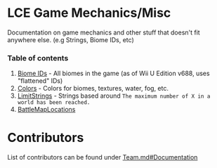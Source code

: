 ﻿# LCE Game Mechanics/Misc
Documentation on game mechanics and other stuff that doesn't fit anywhere else. (e.g Strings, Biome IDs, etc)

### Table of contents

1. [Biome IDs](BiomeIDs.md) - All biomes in the game (as of Wii U Edition v688, uses "flattened" IDs)
2. [Colors](Colors.md) - Colors for biomes, textures, water, fog, etc.
3. [LimitStrings](LimitStrings.md) - Strings based around `The maximum number of X in a world has been reached.`
4. [BattleMapLocations](BattleMapLocations.md)

# Contributors
List of contributors can be found under [Team.md#Documentation](/Team.md#Documentation)